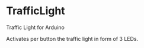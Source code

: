 # TrafficLight
Traffic Light for Arduino


Activates per button the traffic light in form of 3 LEDs. 
